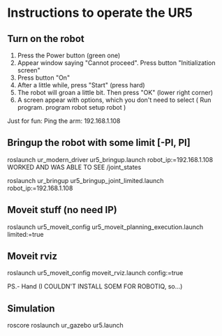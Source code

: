 
Instructions to operate the UR5
=================================

Turn on the robot
------------------
1. Press the Power button (green one)
2. Appear window saying "Cannot proceed". Press button "Initialization screen"
3. Press button "On"
4. After a little while, press "Start" (press hard)
5. The robot will groan a little bit. Then press "OK" (lower right corner)
6. A screen appear with options, which you don't need to select ( Run program. program robot setup robot )

Just for fun: Ping the arm: 192.168.1.108

Bringup the robot with some limit [-PI, PI]
--------------------------------------------

roslaunch ur_modern_driver ur5_bringup.launch robot_ip:=192.168.1.108 WORKED AND WAS ABLE TO SEE /joint_states

roslaunch ur_bringup ur5_bringup_joint_limited.launch robot_ip:=192.168.1.108

Moveit stuff (no need IP)
-------------------------

roslaunch ur5_moveit_config ur5_moveit_planning_execution.launch limited:=true

Moveit rviz
-------------
roslaunch ur5_moveit_config moveit_rviz.launch config:=true

PS.- Hand (I COULDN'T INSTALL SOEM FOR ROBOTIQ, so...)


Simulation
------------
roscore
roslaunch ur_gazebo ur5.launch

